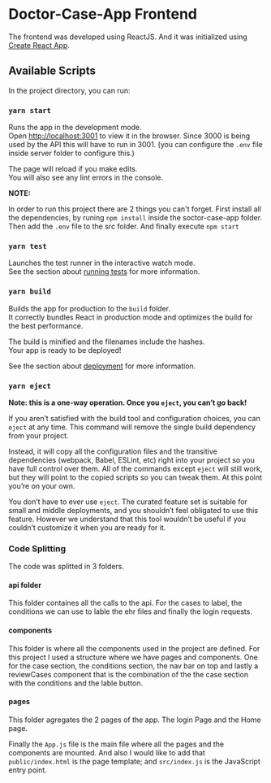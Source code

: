 # Doctor-Case-App Frontend

The frontend was developed using ReactJS. And it was initialized using [Create React App](https://github.com/facebook/create-react-app).

## Available Scripts

In the project directory, you can run:

### `yarn start`

Runs the app in the development mode.\
Open [http://localhost:3001](http://localhost:3001) to view it in the browser. Since 3000 is being used by the API this will have to run in 3001. (you can configure the <code>.env</code> file inside server folder to configure this.)

The page will reload if you make edits.\
You will also see any lint errors in the console.

**NOTE:** 

In order to run this project there are 2 things you can't forget. First install all the dependencies, by runing  <code>npm install</code> inside the soctor-case-app folder. Then add the <code>.env</code> file to the src folder. 
And finally execute <code>npm start</code>

### `yarn test`

Launches the test runner in the interactive watch mode.\
See the section about [running tests](https://facebook.github.io/create-react-app/docs/running-tests) for more information.

### `yarn build`

Builds the app for production to the `build` folder.\
It correctly bundles React in production mode and optimizes the build for the best performance.

The build is minified and the filenames include the hashes.\
Your app is ready to be deployed!

See the section about [deployment](https://facebook.github.io/create-react-app/docs/deployment) for more information.

### `yarn eject`

**Note: this is a one-way operation. Once you `eject`, you can’t go back!**

If you aren’t satisfied with the build tool and configuration choices, you can `eject` at any time. This command will remove the single build dependency from your project.

Instead, it will copy all the configuration files and the transitive dependencies (webpack, Babel, ESLint, etc) right into your project so you have full control over them. All of the commands except `eject` will still work, but they will point to the copied scripts so you can tweak them. At this point you’re on your own.

You don’t have to ever use `eject`. The curated feature set is suitable for small and middle deployments, and you shouldn’t feel obligated to use this feature. However we understand that this tool wouldn’t be useful if you couldn’t customize it when you are ready for it.


### Code Splitting

The code was splitted in 3 folders. 

#### **api folder**

This folder containes all the calls to the api. For the cases to label, the conditions we can use to lable the ehr files and finally the login requests.

#### **components**

This folder is where all the components used in the project are defined. For this project I used a structure where we have pages and components. One for the case section, the conditions section, the nav bar on top and lastly a reviewCases component that is the combination of the the case section with the conditions and the lable button.

#### **pages**

This folder agregates the 2 pages of the app. The login Page and the Home page. 


Finally the <code>App.js</code> file is the main file where all the pages and the components are mounted. 
And also I would like to add that <code>public/index.html</code> is the page template; and <code>src/index.js</code> is the JavaScript entry point.